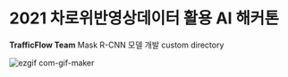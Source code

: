 # 2021 차로위반영상데이터 활용 AI 해커톤
**TrafficFlow Team**
Mask R-CNN 모델 개발 custom directory

![ezgif com-gif-maker](https://user-images.githubusercontent.com/66053034/145726143-95184060-0572-4388-9964-de8c35fc6913.gif)
